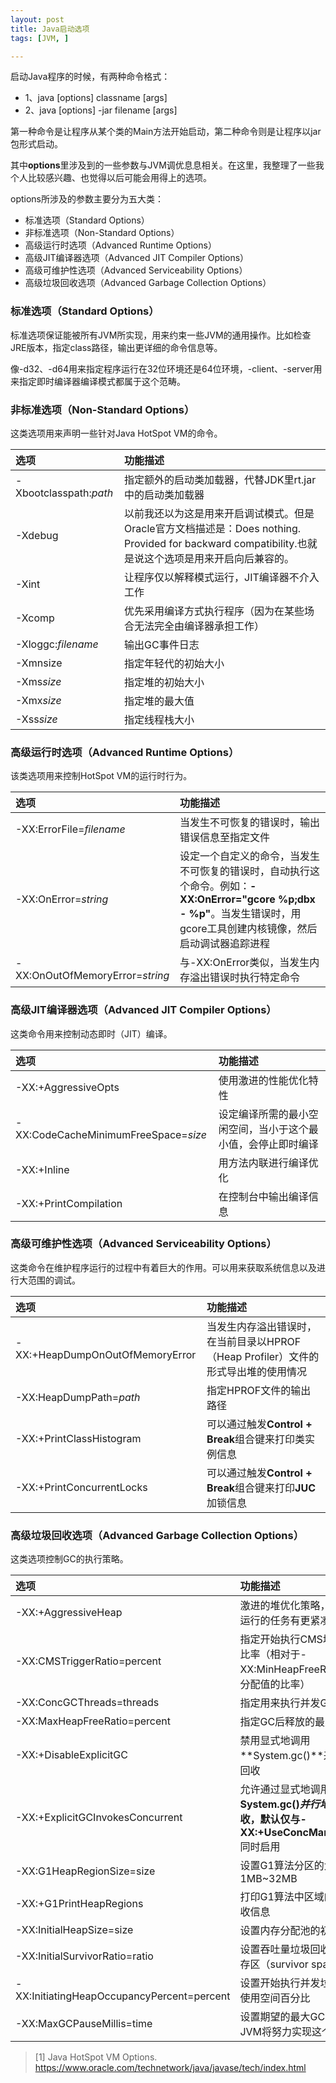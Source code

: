 ```yaml
---
layout: post
title: Java启动选项
tags: [JVM, ]

---
```


启动Java程序的时候，有两种命令格式：  
+ 1、java [options] classname [args]  
+ 2、java [options] -jar filename [args]  

第一种命令是让程序从某个类的Main方法开始启动，第二种命令则是让程序以jar包形式启动。

其中**options**里涉及到的一些参数与JVM调优息息相关。在这里，我整理了一些我个人比较感兴趣、也觉得以后可能会用得上的选项。

options所涉及的参数主要分为五大类：  
+ 标准选项（Standard Options）  
+ 非标准选项（Non-Standard Options）  
+ 高级运行时选项（Advanced Runtime Options）  
+ 高级JIT编译器选项（Advanced JIT Compiler Options）  
+ 高级可维护性选项（Advanced Serviceability Options）  
+ 高级垃圾回收选项（Advanced Garbage Collection Options）  

### 标准选项（Standard Options）
标准选项保证能被所有JVM所实现，用来约束一些JVM的通用操作。比如检查JRE版本，指定class路径，输出更详细的命令信息等。

像-d32、-d64用来指定程序运行在32位环境还是64位环境，-client、-server用来指定即时编译器编译模式都属于这个范畴。

### 非标准选项（Non-Standard Options）
这类选项用来声明一些针对Java HotSpot VM的命令。

| 选项 | 功能描述 |
| :-------- |:------ |
| -Xbootclasspath:*path* | 指定额外的启动类加载器，代替JDK里rt.jar中的启动类加载器 |
| -Xdebug | 以前我还以为这是用来开启调试模式。但是Oracle官方文档描述是：Does nothing. Provided for backward compatibility.也就是说这个选项是用来开启向后兼容的。 |
| -Xint | 让程序仅以解释模式运行，JIT编译器不介入工作 |
| -Xcomp | 优先采用编译方式执行程序（因为在某些场合无法完全由编译器承担工作） |
| -Xloggc:*filename* | 输出GC事件日志 |
| -Xmnsize | 指定年轻代的初始大小 |
| -Xms*size* | 指定堆的初始大小 |
| -Xmx*size* | 指定堆的最大值 |
| -Xss*size* | 指定线程栈大小 |

### 高级运行时选项（Advanced Runtime Options）
该类选项用来控制HotSpot VM的运行时行为。

| 选项 | 功能描述 |
| :-------- |:------ |
| -XX:ErrorFile=*filename* | 当发生不可恢复的错误时，输出错误信息至指定文件 |
| -XX:OnError=*string* | 设定一个自定义的命令，当发生不可恢复的错误时，自动执行这个命令。例如：**-XX:OnError="gcore %p;dbx - %p"**。当发生错误时，用gcore工具创建内核镜像，然后启动调试器追踪进程 |
| -XX:OnOutOfMemoryError=*string* | 与-XX:OnError类似，当发生内存溢出错误时执行特定命令 |

### 高级JIT编译器选项（Advanced JIT Compiler Options）  
这类命令用来控制动态即时（JIT）编译。

| 选项 | 功能描述 |
| :-------- |:------ |
| -XX:+AggressiveOpts | 使用激进的性能优化特性 |
| -XX:CodeCacheMinimumFreeSpace=*size* | 设定编译所需的最小空闲空间，当小于这个最小值，会停止即时编译 |
| -XX:+Inline | 用方法内联进行编译优化 |
| -XX:+PrintCompilation | 在控制台中输出编译信息 |

### 高级可维护性选项（Advanced Serviceability Options）
这类命令在维护程序运行的过程中有着巨大的作用。可以用来获取系统信息以及进行大范围的调试。

| 选项 | 功能描述 |
| :-------- |:------ |
| -XX:+HeapDumpOnOutOfMemoryError | 当发生内存溢出错误时，在当前目录以HPROF（Heap Profiler）文件的形式导出堆的使用情况 |
| -XX:HeapDumpPath=*path* | 指定HPROF文件的输出路径 |
| -XX:+PrintClassHistogram | 可以通过触发**Control + Break**组合键来打印类实例信息 |
| -XX:+PrintConcurrentLocks | 可以通过触发**Control + Break**组合键来打印**JUC**加锁信息 |

### 高级垃圾回收选项（Advanced Garbage Collection Options）
这类选项控制GC的执行策略。

| 选项 | 功能描述 |
| :-------- |:------ |
| -XX:+AggressiveHeap | 激进的堆优化策略，可以长时间运行的任务有更紧凑的内存分配 |
| -XX:CMSTriggerRatio=percent | 指定开始执行CMS垃圾回收的比率（相对于-XX:MinHeapFreeRatio选项所分配值的比率） |
| -XX:ConcGCThreads=threads | 指定用来执行并发GC的线程数 |
| -XX:MaxHeapFreeRatio=percent | 指定GC后释放的最大堆空间 |
| -XX:+DisableExplicitGC | 禁用显式地调用**System.gc()**来执行垃圾回收 |
| -XX:+ExplicitGCInvokesConcurrent | 允许通过显式地调用**System.gc()***并行地*执行垃圾回收，默认仅与**-XX:+UseConcMarkSweepGC**同时启用 |
| -XX:G1HeapRegionSize=size | 设置G1算法分区的大小，值从1MB~32MB |
| -XX:+G1PrintHeapRegions | 打印G1算法中区域的分配与回收信息 |
| -XX:InitialHeapSize=size | 设置内存分配池的初始大小 |
| -XX:InitialSurvivorRatio=ratio | 设置吞吐量垃圾回收器中初始生存区（survivor space）的比率 |
| -XX:InitiatingHeapOccupancyPercent=percent | 设置开始执行并发垃圾回收的堆使用空间百分比 |
| -XX:MaxGCPauseMillis=time | 设置期望的最大GC中断时间，JVM将努力实现这个目标 |



> [1] Java HotSpot VM Options. https://www.oracle.com/technetwork/java/javase/tech/index.html